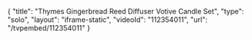 {
    "title": "Thymes Gingerbread Reed Diffuser   Votive Candle Set",
    "type": "solo",
    "layout": "iframe-static",
    "videoId": "112354011",
    "url": "\/tvpembed\/112354011"
}